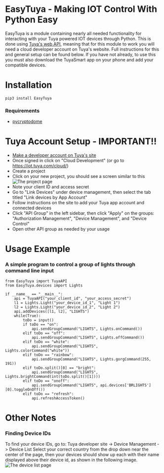 # EasyTuya - Making IOT Control With Python Easy

EasyTuya is a module containing nearly all needed functionality for interacting with your Tuya powered IOT devices through Python. This is done using [Tuya's web API](https://developer.tuya.com/en/docs/iot/open-api/api-list/api?id=K989ru6gtvspg), meaning that for this module to work you will need a cloud developer account on Tuya's website. Full instructions for this and general setup can be found below. If you have not already, to use this you must also download the TuyaSmart app on your phone and add your compatible devices.

# Installation

    pip3 install EasyTuya
### Requirements

 - [pycryptodome](https://pypi.org/project/pycryptodome/)

# Tuya Account Setup - IMPORTANT!!

 - [Make a developer account on Tuya's site](https://iot.tuya.com/)
 -  Once signed in click on "Cloud Development" (or go to https://iot.tuya.com/cloud/)
 - Create a project
 - Click on your new project, you should see a screen similar to this![The project page](https://i.imgur.com/Z7YqYPn.jpg)
 - Note your client ID and access secret
 - Go to "Link Devices" under device management, then select the tab titled "Link devices by App Account"
 - Follow instructions on the site to add your Tuya app account and connected devices
 - Click "API Group" in the left sidebar, then click "Apply" on the groups: "Authorization Management", "Device Management", and "Device Control"
 - Open other API group as needed by your usage 
# Usage Example
### A simple program to control a group of lights through command line input
    from EasyTuya import TuyaAPI
	from EasyTuya.devices import Lights

	if __name__ == "__main__":
		api = TuyaAPI("your_client_id", "your_access_secret")
		l1 = Lights.Light("your_device_id_1", "Light 1")
		l2 = Lights.Light("your_device_id_2", "Light 2")
		api.addDevices([l1, l2], "LIGHTS")
		while(True):
			toDo = input()
			if toDo == "on":
				api.sendGroupCommand("LIGHTS", Lights.onCommand())
			elif toDo == "off":
				api.sendGroupCommand("LIGHTS", Lights.offCommand())
			elif toDo == "white":
				api.sendGroupCommand("LIGHTS", Lights.colorCommand("white"))
			elif toDo == "rainbow":
				api.sendGroupCommand("LIGHTS", Lights.gorgCommand(255, 191))
			elif toDo.split()[0] == "bright":
				api.sendGroupCommand("LIGHTS", Lights.brightCommand(int(toDo.split()[1])))
			elif toDo == "onoff":
				api.sendGroupCommand("LIGHTS", api.devices['BRLIGHTS'][0].toggleOnOff())
			elif toDo == "refresh":
				api.refreshAccessToken()
               
# Other Notes
### Finding Device IDs
To find your device IDs, go to:
Tuya developer site -> Device Management -> Device List
Select your correct country from the drop down near the center of the page, then your devices should show up each with their name displayed above their device id, as shown in the following image.
![The device list page](https://i.imgur.com/EnUXKqL.png)
